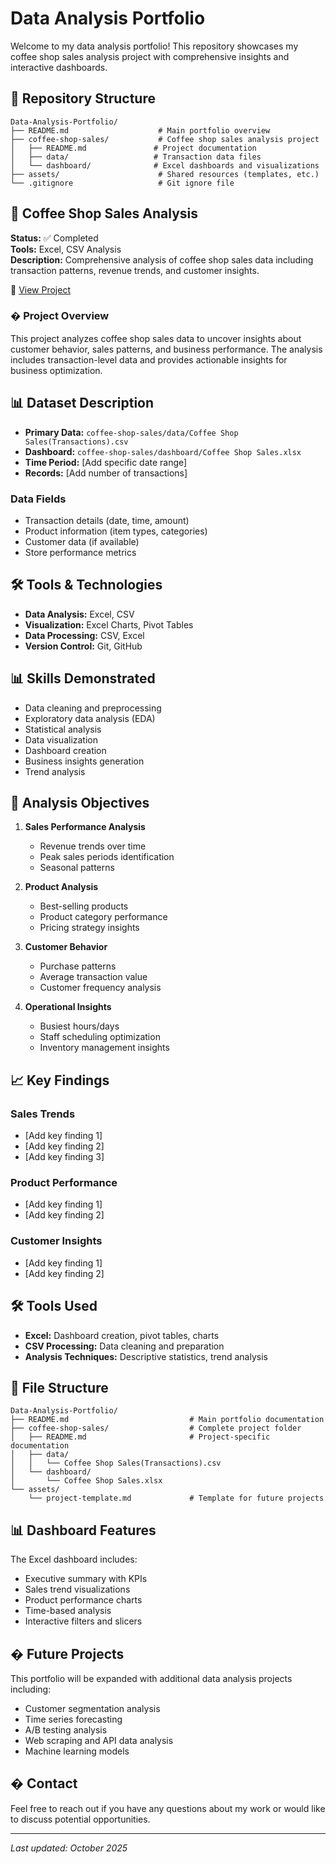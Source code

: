 # Data Analysis Portfolio

Welcome to my data analysis portfolio! This repository showcases my coffee shop sales analysis project with comprehensive insights and interactive dashboards.

## 📁 Repository Structure

```
Data-Analysis-Portfolio/
├── README.md                    # Main portfolio overview
├── coffee-shop-sales/           # Coffee shop sales analysis project
│   ├── README.md               # Project documentation
│   ├── data/                   # Transaction data files
│   └── dashboard/              # Excel dashboards and visualizations
├── assets/                      # Shared resources (templates, etc.)
└── .gitignore                   # Git ignore file
```

## 🚀 Coffee Shop Sales Analysis

**Status:** ✅ Completed  
**Tools:** Excel, CSV Analysis  
**Description:** Comprehensive analysis of coffee shop sales data including transaction patterns, revenue trends, and customer insights.

📂 [View Project](./coffee-shop-sales/)

### � Project Overview

This project analyzes coffee shop sales data to uncover insights about customer behavior, sales patterns, and business performance. The analysis includes transaction-level data and provides actionable insights for business optimization.

## 📊 Dataset Description

- **Primary Data:** `coffee-shop-sales/data/Coffee Shop Sales(Transactions).csv`
- **Dashboard:** `coffee-shop-sales/dashboard/Coffee Shop Sales.xlsx`
- **Time Period:** [Add specific date range]
- **Records:** [Add number of transactions]

### Data Fields
- Transaction details (date, time, amount)
- Product information (item types, categories)
- Customer data (if available)
- Store performance metrics

## 🛠️ Tools & Technologies

- **Data Analysis:** Excel, CSV
- **Visualization:** Excel Charts, Pivot Tables
- **Data Processing:** CSV, Excel
- **Version Control:** Git, GitHub

## 📊 Skills Demonstrated

- Data cleaning and preprocessing
- Exploratory data analysis (EDA)
- Statistical analysis
- Data visualization
- Dashboard creation
- Business insights generation
- Trend analysis

## 🎯 Analysis Objectives

1. **Sales Performance Analysis**
   - Revenue trends over time
   - Peak sales periods identification
   - Seasonal patterns

2. **Product Analysis**
   - Best-selling products
   - Product category performance
   - Pricing strategy insights

3. **Customer Behavior**
   - Purchase patterns
   - Average transaction value
   - Customer frequency analysis

4. **Operational Insights**
   - Busiest hours/days
   - Staff scheduling optimization
   - Inventory management insights

## 📈 Key Findings

### Sales Trends
- [Add key finding 1]
- [Add key finding 2]
- [Add key finding 3]

### Product Performance
- [Add key finding 1]
- [Add key finding 2]

### Customer Insights
- [Add key finding 1]
- [Add key finding 2]

## 🛠️ Tools Used

- **Excel:** Dashboard creation, pivot tables, charts
- **CSV Processing:** Data cleaning and preparation
- **Analysis Techniques:** Descriptive statistics, trend analysis

## 📁 File Structure

```
Data-Analysis-Portfolio/
├── README.md                           # Main portfolio documentation
├── coffee-shop-sales/                  # Complete project folder
│   ├── README.md                       # Project-specific documentation
│   ├── data/
│   │   └── Coffee Shop Sales(Transactions).csv
│   └── dashboard/
│       └── Coffee Shop Sales.xlsx
└── assets/
    └── project-template.md             # Template for future projects
```

## 📊 Dashboard Features

The Excel dashboard includes:
- Executive summary with KPIs
- Sales trend visualizations
- Product performance charts
- Time-based analysis
- Interactive filters and slicers

## � Future Projects

This portfolio will be expanded with additional data analysis projects including:
- Customer segmentation analysis
- Time series forecasting
- A/B testing analysis
- Web scraping and API data analysis
- Machine learning models

## � Contact

Feel free to reach out if you have any questions about my work or would like to discuss potential opportunities.

---

*Last updated: October 2025*